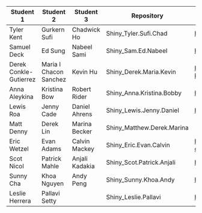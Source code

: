 | Student 1              | Student 2              | Student 3      | Repository                 | Link to Shiny App
|------------------------|------------------------|----------------|----------------------------|----------------------------
| Tyler Kent             | Gurkern Sufi           | Chadwick Ho    | Shiny_Tyler.Sufi.Chad      |https://tvkent.shinyapps.io/shiny/
| Samuel Deck            | Ed Sung                | Nabeel Sami    | Shiny_Sam.Ed.Nabeel      |  https://seedplots.shinyapps.io/Assignment4App/
| Derek Conkle-Gutierrez | Maria I Chacon Sanchez | Kevin Hu       | Shiny_Derek.Maria.Kevin    | https://derek-maria-kevin.shinyapps.io/Shiny_Derek_Maria_Kevin/ 
| Anna Aleykina          | Kristina Bow           | Robert Rider   | Shiny_Anna.Kristina.Bobby  |https://rhrider.shinyapps.io/ShinyApp/
| Lewis Roa              | Jenny Cade             | Daniel Ahrens  | Shiny_Lewis.Jenny.Daniel   | https://jennycade.shinyapps.io/RicePlotSupreme/
| Matt Denny             | Derek Lin              | Marina Becker  | Shiny_Matthew.Derek.Marina |
| Eric Wetzel            | Evan Adams             | Calvin Mackey  |  Shiny_Eric.Evan.Calvin     |https://bis180lshiny-eric-evan-calvin.shinyapps.io/Rice-SNPs-Eric-Evan-Calvin
| Scot Nicol             | Patrick Mahle          | Anjali Kadakia | Shiny_Scot.Patrick.Anjali  | https://scot-patrick-anjali.shinyapps.io/theapp/
| Sunny Cha              | Khoa Nguyen            | Andy Peng      | Shiny_Sunny.Khoa.Andy      |https://xshx.shinyapps.io/Shiny_SunnyKhoaAndy/
| Leslie Herrera         | Pallavi Setty          |                | Shiny_Leslie.Pallavi       |http://lesliepallavibis180l.shinyapps.io/ShinyLesliePallavi
